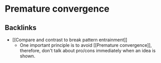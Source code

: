 # Premature convergence

## Backlinks
* [[Compare and contrast to break pattern entrainment]]
	* One important principle is to avoid [[Premature convergence]], therefore, don't talk about pro/cons immediately when an idea is shown.

<!-- #evergreen -->

<!-- {BearID:04508A35-82FE-49BF-949E-1A69809D6E5F} -->
